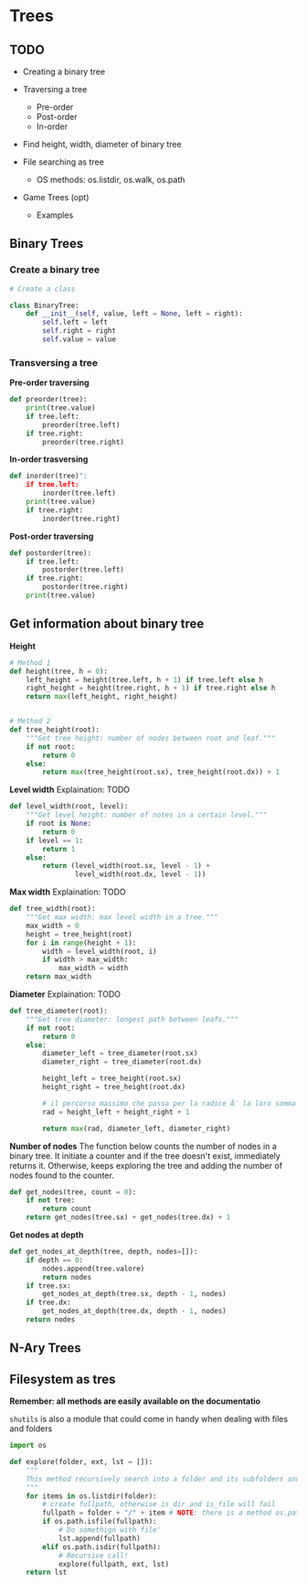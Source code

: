 # Trees

## TODO
- Creating a binary tree
- Traversing a tree
    - Pre-order
    - Post-order
    - In-order
- Find height, width, diameter of binary tree

- File searching as tree
    - OS methods: os.listdir, os.walk, os.path

- Game Trees (opt)
    - Examples

## Binary Trees



### Create a binary tree
```python
# Create a class

class BinaryTree:
    def __init__(self, value, left = None, left = right):
        self.left = left
        self.right = right
        self.value = value
```


### Transversing a tree

**Pre-order traversing**
```python
def preorder(tree):
    print(tree.value)
    if tree.left:
        preorder(tree.left)
    if tree.right:
        preorder(tree.right)
```

**In-order trasversing**
```python
def inorder(tree)":
    if tree.left:
        inorder(tree.left)
    print(tree.value)
    if tree.right:
        inorder(tree.right)

```

**Post-order traversing**
```python
def postorder(tree):
    if tree.left:
        postorder(tree.left)
    if tree.right:
        postorder(tree.right)
    print(tree.value)

```

## Get information about binary tree

**Height**



```python
# Method 1
def height(tree, h = 0):
    left_height = height(tree.left, h + 1) if tree.left else h
    right_height = height(tree.right, h + 1) if tree.right else h
    return max(left_height, right_height)


# Method 2
def tree_height(root):
    """Get tree height: number of nodes between root and leaf."""
    if not root:
        return 0
    else:
        return max(tree_height(root.sx), tree_height(root.dx)) + 1
```

**Level width**
Explaination: TODO

```python
def level_width(root, level):
    """Get level height: number of notes in a certain level."""
    if root is None:
        return 0
    if level == 1:
        return 1
    else:
        return (level_width(root.sx, level - 1) +
                level_width(root.dx, level - 1))
```


**Max width**
Explaination: TODO

```python
def tree_width(root):
    """Get max width: max level width in a tree."""
    max_width = 0
    height = tree_height(root)
    for i in range(height + 1):
        width = level_width(root, i)
        if width > max_width:
            max_width = width
    return max_width
```

**Diameter**
Explaination: TODO

```python
def tree_diameter(root):
    """Get tree diameter: longest path between leafs."""
    if not root:
        return 0
    else:
        diameter_left = tree_diameter(root.sx)
        diameter_right = tree_diameter(root.dx)

        height_left = tree_height(root.sx)
        height_right = tree_height(root.dx)

        # il percorso massimo che passa per la radice Ã¨ la loro somma +1
        rad = height_left + height_right + 1

        return max(rad, diameter_left, diameter_right)

```

**Number of nodes**
The function below counts the number of nodes in a binary tree.
It initiate a counter and if the tree doesn't exist, immediately returns it. Otherwise, keeps exploring the tree and adding the number of nodes found to the counter. 

```python
def get_nodes(tree, count = 0):
    if not tree:
        return count
    return get_nodes(tree.sx) + get_nodes(tree.dx) + 1
```

**Get nodes at depth**
```python
def get_nodes_at_depth(tree, depth, nodes=[]):
    if depth == 0:
        nodes.append(tree.valore)
        return nodes
    if tree.sx:
        get_nodes_at_depth(tree.sx, depth - 1, nodes)
    if tree.dx:
        get_nodes_at_depth(tree.dx, depth - 1, nodes)
    return nodes
```


## N-Ary Trees

## Filesystem as tres
**Remember: all methods are easily available on the documentatio**

```shutils``` is also a module that could come in handy when dealing with files and folders


```python
import os

def explore(folder, ext, lst = []):
    """
    This method recursively search into a folder and its subfolders and appends all files found to a list
    """
    for items in os.listdir(folder):
        # create fullpath, otherwise is_dir and is_file will fail
        fullpath = folder + "/" + item # NOTE: there is a method os.path.join, but it can fail in Windows
        if os.path.isfile(fullpath):
            # Do somethign with file'
            lst.append(fullpath)
        elif os.path.isdir(fullpath):
            # Recursive call!
            explore(fullpath, ext, lst)
    return lst

```


